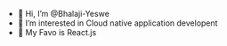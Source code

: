 - 👋 Hi, I’m @Bhalaji-Yeswe
- 👀 I’m interested in Cloud native application developent
- 🌱 My Favo is React.js

<!---
Bhalaji-Yeswe/Bhalaji-Yeswe is a ✨ special ✨ repository because its `README.md` (this file) appears on your GitHub profile.
You can click the Preview link to take a look at your changes.
--->
